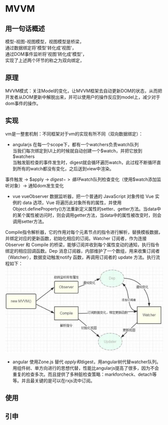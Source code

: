 # MVVM

## 用一句话概述
模型-视图-视图模型，视图模型是桥梁，  
通过数据绑定将'模型'转化成'视图'，  
通过DOM事件监听将'视图'转化成'模型'，  
实现了上述两个环节的称之为双向绑定，  

## 原理
MVVM模式：关注Model的变化，让MVVM框架去自动更新DOM的状态，从而把开发者从DOM更新中解脱出来，并可以使用户的操作反应到model上，减少对于dom事件的操作。

## 实现
vm是一整套机制：不同框架对于vm的实现有所不同（双向数据绑定）：
- angularjs
在每一个scope下，都有一个watchers负责watch队列  
当我们每次绑定到UI上的时候就自动创建一个$watch，并把它放到 $watchers  
当触发脏检查的事件发生时，digest就会循环遍历watch，此过程不断循环直到所有的watch都没有变化，之后送到view中渲染。

事件触发 -> $apply -> $digest -> 循环$watch队列检查变化（使用$watch添加监听对象）-> 通知dom发生变化
- vue
vueObserver 数据监听器，把一个普通的 JavaScript 对象传给 Vue 实例的 data 选项，Vue 将遍历此对象所有的属性，并使用Object.defineProperty()方法重新定义属性的setter、getter方法。当data中的某个属性被访问时，则会调用getter方法，当data中的属性被改变时，则会调用setter方法。

Compile指令解析器，它的作用对每个元素节点的指令进行解析，替换模板数据，并绑定对应的更新函数，初始化相应的订阅。Watcher 订阅者，作为连接 Observer 和 Compile 的桥梁，能够订阅并收到每个属性变动的通知，执行指令绑定的相应回调函数。Dep 消息订阅器，内部维护了一个数组，用来收集订阅者（Watcher），数据变动触发notify 函数，再调用订阅者的 update 方法。执行流程如下：
![avatar](./img/20190819171536.png)
- angular
使用Zone.js 替代 $apply和$digest，用angular树代替watcher队列。用组件树、单方向进行的思想代替，性能比angularjs提高了很多，因为不会重复的检查多次。而且提供了多种脏检查策略：markforcheck、detach等等。并且最关键的是可以在rxjs流中订阅。
## 使用

## 引申
